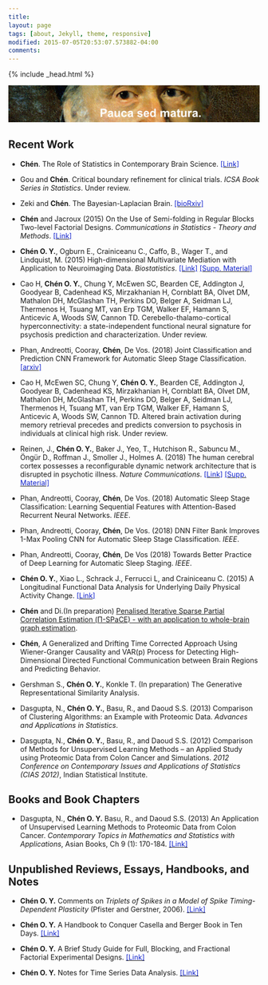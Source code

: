 ```yaml
---
title: 
layout: page
tags: [about, Jekyll, theme, responsive]
modified: 2015-07-05T20:53:07.573882-04:00
comments:
---
```

{% include _head.html %}

![x](/images/Gauss.jpg)
<br />

<script>
  (function(i,s,o,g,r,a,m){i['GoogleAnalyticsObject']=r;i[r]=i[r]||function(){
  (i[r].q=i[r].q||[]).push(arguments)},i[r].l=1*new Date();a=s.createElement(o),
  m=s.getElementsByTagName(o)[0];a.async=1;a.src=g;m.parentNode.insertBefore(a,m)
  })(window,document,'script','https://www.google-analytics.com/analytics.js','ga');

  ga('create', 'UA-64829092-1', 'auto');
  ga('send', 'pageview');

</script>

## Recent Work

- **Chén**. The Role of Statistics in Contemporary Brain Science. <a href="{{ site.baseurl }}/files/doc/Fisher.pdf"><font color="#1122CC">[Link]</font></a>

- Gou and **Chén**. Critical boundary refinement for clinical trials. *ICSA Book Series in Statistics*. Under review. 

- Zeki and **Chén**. The Bayesian-Laplacian Brain. <a href="http://discovery.ucl.ac.uk/1557750/1/Zeki_The%20Bayesian-Laplacian%20Brain.pdf"><font color="#1122CC">[bioRxiv]</font></a>

- **Chén** and Jacroux (2015) On the Use of Semi-folding in Regular Blocks Two-level Factorial Designs. *Communications in Statistics - Theory and Methods*. <a href="{{ site.baseurl }}/files/doc/Chen_Jacroux.pdf"><font color="#1122CC">[Link]</font></a>

- **Chén O. Y.**, Ogburn E., Crainiceanu C., Caffo, B., Wager T., and Lindquist, M. (2015) High-dimensional Multivariate Mediation with Application to Neuroimaging Data. *Biostatistics*. <a href="{{ site.baseurl }}/files/doc/HDMM.pdf"><font color="#1122CC">[Link]</font></a>
<a href="{{ site.baseurl }}/files/doc/HDMM_Supplemental_Materials.pdf"><font color="#1122CC">[Supp. Material]</font></a> 

- Cao H, **Chén O. Y.**, Chung Y, McEwen SC, Bearden CE, Addington J, Goodyear B, Cadenhead KS, Mirzakhanian H, Cornblatt BA, Olvet DM, Mathalon DH, McGlashan TH, Perkins DO, Belger A, Seidman LJ, Thermenos H, Tsuang MT, van Erp TGM, Walker EF, Hamann S, Anticevic A, Woods SW, Cannon TD. Cerebello-thalamo-cortical hyperconnectivity: a state-independent functional neural signature for psychosis prediction and characterization. Under review.

-  Phan, Andreotti, Cooray, **Chén**, De Vos. (2018)  Joint Classification and Prediction CNN Framework for Automatic Sleep Stage Classification. <a href="https://arxiv.org/pdf/1805.06546.pdf"><font color="#1122CC">[arxiv]</font></a>

- Cao H, McEwen SC, Chung Y, **Chén O. Y.**, Bearden CE, Addington J, Goodyear B, Cadenhead KS, Mirzakhanian H, Cornblatt BA, Olvet DM, Mathalon DH, McGlashan TH, Perkins DO, Belger A, Seidman LJ, Thermenos H, Tsuang MT, van Erp TGM, Walker EF, Hamann S, Anticevic A, Woods SW, Cannon TD. Altered brain activation during memory retrieval precedes and predicts conversion to psychosis in individuals at clinical high risk. Under review.

- Reinen, J., **Chén O. Y.**, Baker J., Yeo, T., Hutchison R., Sabuncu M., Öngür D., Roffman J., Smoller J.,
Holmes A. (2018) The human cerebral cortex possesses a reconfigurable dynamic network architecture
that is disrupted in psychotic illness. *Nature Communications*. <a href="{{ site.baseurl }}/files/doc/Reinen_2018.pdf"><font color="#1122CC">[Link]</font></a>
<a href="{{ site.baseurl }}/files/doc/Reinen_2018_Supp.pdf"><font color="#1122CC">[Supp. Material]</font></a>

-  Phan, Andreotti, Cooray, **Chén**, De Vos. (2018)  Automatic Sleep Stage Classification: Learning Sequential Features with Attention-Based Recurrent Neural Networks. *IEEE*.

-  Phan, Andreotti, Cooray, **Chén**, De Vos. (2018) DNN Filter Bank Improves 1-Max Pooling CNN for Automatic Sleep Stage Classification. *IEEE*.
-  Phan, Andreotti, Cooray, **Chén**, De Vos (2018) Towards Better Practice of Deep Learning for Automatic Sleep Staging. *IEEE*.

- **Chén O. Y.**, Xiao L., Schrack J., Ferrucci L, and Crainiceanu C. (2015) A Longitudinal Functional Data Analysis for Underlying Daily Physical Activity Change. <a href="{{ site.baseurl }}/files/doc/LFDA.pdf"><font color="#1122CC">[Link]</font></a>

- **Chén** and Di.(In preparation) [Penalised Iterative Sparse Partial Correlation Estimation (Π-SPaCE) - with an application to whole-brain graph estimation](/files/doc/Pi_SPaCE.pdf ).
	
- **Chén**, A Generalized and Drifting Time Corrected Approach Using Wiener-Granger Causality and VAR(p) Process for Detecting High-Dimensional Directed Functional Communication between Brain Regions and Predicting Behavior.
	
- Gershman S., **Chén O. Y.**, Konkle T. (In preparation) The Generative Representational Similarity Analysis. 

- Dasgupta, N., **Chén O. Y.**, Basu, R., and Daoud S.S. (2013) Comparison of Clustering Algorithms: an Example with Proteomic Data. *Advances and Applications in Statistics*.
	
- Dasgupta, N., **Chén O. Y.**, Basu, R., and Daoud S.S. (2012) Comparison of Methods for Unsupervised Learning Methods – an Applied Study using Proteomic Data from Colon Cancer and Simulations. *2012 Conference on Contemporary Issues and Applications of Statistics (CIAS 2012)*, Indian Statistical Institute.
	

## Books and Book Chapters

- Dasgupta, N., **Chén O. Y.** Basu, R., and Daoud S.S. (2013) An Application of Unsupervised Learning Methods to Proteomic Data from Colon Cancer. *Contemporary Topics in Mathematics and Statistics with Applications*, Asian Books, Ch 9 (1): 170-184. <a href="{{ site.baseurl }}/files/doc/Dasgupta_and_Chen_Chapter.pdf"><font color="#1122CC">[Link]</font></a>


## Unpublished Reviews, Essays, Handbooks, and Notes

- **Chén O. Y.** Comments on <i>Triplets of Spikes in a Model of Spike Timing-Dependent Plasticity </i>
(Pfister and Gerstner, 2006). <a href="{{ site.baseurl }}/files/doc/Review_STDP.pdf"><font color="#1122CC">[Link]</font></a>

- **Chén O. Y.** A Handbook to Conquer Casella and Berger Book in Ten Days. <a href="{{ site.baseurl }}/files/doc/CB.pdf"><font color="#1122CC">[Link]</font></a>

- **Chén O. Y.** A Brief Study Guide for Full, Blocking, and Fractional Factorial Experimental Designs. <a href="{{ site.baseurl }}/files/doc/ED.pdf"><font color="#1122CC">[Link]</font></a>

- **Chén O. Y.** Notes for Time Series Data Analysis. <a href="{{ site.baseurl }}/files/doc/TS.pdf"><font color="#1122CC">[Link]</font></a>

<!--
## Others

- For more information, please see his [**curriculum vitae**](/files/doc/CV_Chen_Feb_2015.pdf).
-->
  

